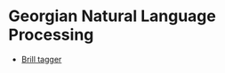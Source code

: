 # Georgian Natural Language Processing

* [Brill 
tagger](https://23nikoloz.gitbooks.io/brill-tagger/content/)
